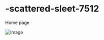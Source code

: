 # -scattered-sleet-7512

Home page 

![image](https://user-images.githubusercontent.com/110039298/219876252-16c67d03-f0c2-4fe4-be52-a0586527234e.png)
